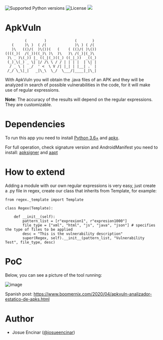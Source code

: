 ![Supported Python versions](https://img.shields.io/badge/python-3.6+-blue.svg?style=flat-square&logo=python)
![License](https://img.shields.io/badge/license-GNU-green.svg?style=flat-square&logo=gnu)
![](https://img.shields.io/badge/Works%20in%20Linux-purple.svg?style=flat-square&logo=debian)

# ApkVuln

```
         (        )             (       ) 
   (     )\ )  ( /(             )\ ) ( /( 
   )\   (()/(  )\())(   (    ( (()/( )\())
((((_)(  /(_))((_)\ )\  )\   )\ /(_)|(_)\ 
 )\ _ )\(_)) |_ ((_|(_)((_) ((_|_))  _((_)
 (_)_\(_) _ \| |/ /\ \ / / | | | |  | \| |
  / _ \ |  _/  ' <  \ V /| |_| | |__| .` |
 /_/ \_\|_|   _|\_\  \_/  \___/|____|_|\_|

```

With ApkVuln you will obtain the .java files of an APK and they will be analyzed in search of possible vulnerabilities in the code, for it will make use of regular expressions.

 **Note**: The accuracy of the results will depend on the regular expressions. They are customizable.

# Dependencies

To run this app you need to install [Python 3.6+](https://www.python.org/) and [apkx](https://github.com/b-mueller/apkx).

For full operation, check signature version and AndroidManifest you need to install: [apksigner](https://developer.android.com/studio/command-line/apksigner) and [aapt](https://androidaapt.com/)

# How to extend

Adding a module with our own regular expressions is very easy, just create a .py file in regex, create our class that inherits from Template, for example:

```
from regex._template import Template

class Regex(Template):

    def __init__(self):
        pattern_list = [r"exprexion1", r"expresion1000"]
        file_type = ["xml", "html", "js", "java", "json"] # specifies the type of files to be applied
        desc = "This is the vulnerability description"
        super(Regex, self).__init__(pattern_list, "Vulnerability Test", file_type, desc)

```

# PoC

Below, you can see a picture of the tool running:

![image](https://user-images.githubusercontent.com/16885065/120806707-7b7be880-c547-11eb-8ff7-4716665b3338.png)

Spanish post: https://www.boomernix.com/2020/04/apkvuln-analizador-estatico-de-apks.html

 # Author 
 
 * Josue Encinar ([@josueencinar](https://twitter.com/josueencinar))
